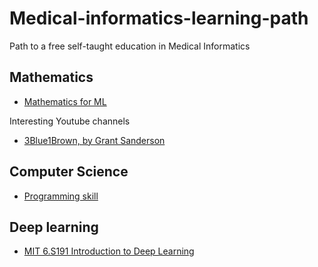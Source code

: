 # Medical-informatics-learning-path
Path to a free self-taught education in Medical Informatics

## Mathematics
- [Mathematics for ML](https://www.coursera.org/specializations/mathematics-machine-learning)

Interesting Youtube channels
- [3Blue1Brown, by Grant Sanderson](https://www.youtube.com/c/3blue1brown)

## Computer Science
- [Programming skill](https://leetcode.com/)

 
## Deep learning 
- [MIT 6.S191 Introduction to Deep Learning](http://introtodeeplearning.com/)
